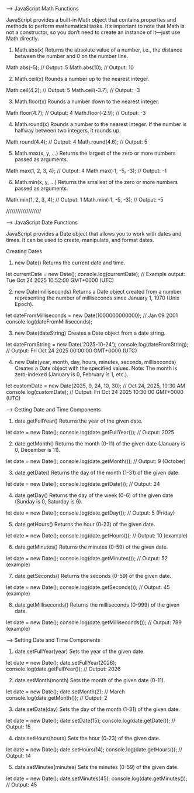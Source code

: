 --> JavaScript Math Functions

JavaScript provides a built-in Math object that contains properties and methods to perform mathematical tasks. It’s important to note that Math is not a constructor, so you don’t need to create an instance of it—just use Math directly.

1. Math.abs(x)
   Returns the absolute value of a number, i.e., the distance between the number and 0 on the number line.

Math.abs(-5); // Output: 5
Math.abs(10); // Output: 10

2. Math.ceil(x)
   Rounds a number up to the nearest integer.

Math.ceil(4.2); // Output: 5
Math.ceil(-3.7); // Output: -3

3. Math.floor(x)
   Rounds a number down to the nearest integer.

Math.floor(4.7); // Output: 4
Math.floor(-2.9); // Output: -3

4. Math.round(x)
   Rounds a number to the nearest integer. If the number is halfway between two integers, it rounds up.

Math.round(4.4); // Output: 4
Math.round(4.6); // Output: 5

5. Math.max(x, y, ...)
   Returns the largest of the zero or more numbers passed as arguments.

Math.max(1, 2, 3, 4); // Output: 4
Math.max(-1, -5, -3); // Output: -1

6. Math.min(x, y, ...)
   Returns the smallest of the zero or more numbers passed as arguments.

Math.min(1, 2, 3, 4); // Output: 1
Math.min(-1, -5, -3); // Output: -5

///////////////////

--> JavaScript Date Functions

JavaScript provides a Date object that allows you to work with dates and times. It can be used to create, manipulate, and format dates.

Creating Dates

1. new Date()
   Returns the current date and time.

let currentDate = new Date();
console.log(currentDate); // Example output: Tue Oct 24 2025 10:52:00 GMT+0000 (UTC)

2. new Date(milliseconds)
   Returns a Date object created from a number representing the number of milliseconds since January 1, 1970 (Unix Epoch).

let dateFromMilliseconds = new Date(1000000000000); // Jan 09 2001
console.log(dateFromMilliseconds);

3. new Date(dateString)
   Creates a Date object from a date string.

let dateFromString = new Date('2025-10-24');
console.log(dateFromString); // Output: Fri Oct 24 2025 00:00:00 GMT+0000 (UTC)

4. new Date(year, month, day, hours, minutes, seconds, milliseconds)
   Creates a Date object with the specified values. Note: The month is zero-indexed (January is 0, February is 1, etc.).

let customDate = new Date(2025, 9, 24, 10, 30); // Oct 24, 2025, 10:30 AM
console.log(customDate); // Output: Fri Oct 24 2025 10:30:00 GMT+0000 (UTC)

--> Getting Date and Time Components

1. date.getFullYear()
   Returns the year of the given date.

let date = new Date();
console.log(date.getFullYear()); // Output: 2025

2. date.getMonth()
   Returns the month (0-11) of the given date (January is 0, December is 11).

let date = new Date();
console.log(date.getMonth()); // Output: 9 (October)

3. date.getDate()
   Returns the day of the month (1-31) of the given date.

let date = new Date();
console.log(date.getDate()); // Output: 24

4. date.getDay()
   Returns the day of the week (0-6) of the given date (Sunday is 0, Saturday is 6).

let date = new Date();
console.log(date.getDay()); // Output: 5 (Friday)

5. date.getHours()
   Returns the hour (0-23) of the given date.

let date = new Date();
console.log(date.getHours()); // Output: 10 (example)

6. date.getMinutes()
   Returns the minutes (0-59) of the given date.

let date = new Date();
console.log(date.getMinutes()); // Output: 52 (example)

7. date.getSeconds()
   Returns the seconds (0-59) of the given date.

let date = new Date();
console.log(date.getSeconds()); // Output: 45 (example)

8. date.getMilliseconds()
   Returns the milliseconds (0-999) of the given date.

let date = new Date();
console.log(date.getMilliseconds()); // Output: 789 (example)

--> Setting Date and Time Components

1. date.setFullYear(year)
   Sets the year of the given date.

let date = new Date();
date.setFullYear(2026);
console.log(date.getFullYear()); // Output: 2026

2. date.setMonth(month)
   Sets the month of the given date (0-11).

let date = new Date();
date.setMonth(2); // March
console.log(date.getMonth()); // Output: 2

3. date.setDate(day)
   Sets the day of the month (1-31) of the given date.

let date = new Date();
date.setDate(15);
console.log(date.getDate()); // Output: 15

4. date.setHours(hours)
   Sets the hour (0-23) of the given date.

let date = new Date();
date.setHours(14);
console.log(date.getHours()); // Output: 14

5. date.setMinutes(minutes)
   Sets the minutes (0-59) of the given date.

let date = new Date();
date.setMinutes(45);
console.log(date.getMinutes()); // Output: 45
